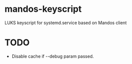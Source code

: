 # mandos-keyscript
LUKS keyscript for systemd.service based on Mandos client

# TODO
- Disable cache if --debug param passed.
